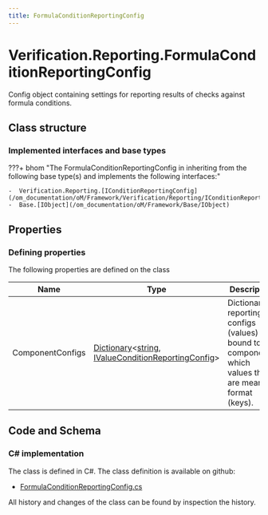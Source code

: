 ```yaml
---
title: FormulaConditionReportingConfig
---
```


# Verification.Reporting.FormulaConditionReportingConfig

Config object containing settings for reporting results of checks against formula conditions.

## Class structure

### Implemented interfaces and base types

???+ bhom "The FormulaConditionReportingConfig in inheriting from the following base type(s) and implements the following interfaces:"

    -  Verification.Reporting.[IConditionReportingConfig](/om_documentation/oM/Framework/Verification/Reporting/IConditionReportingConfig)
    -  Base.[IObject](/om_documentation/oM/Framework/Base/IObject)


## Properties



### Defining properties

The following properties are defined on the class

| Name             | Type             | Description      | Quantity         |
|------------------|------------------|------------------|------------------|
| ComponentConfigs | [Dictionary](https://learn.microsoft.com/en-us/dotnet/api/System.Collections.Generic.Dictionary-2?view=netstandard-2.0)&lt;[string](https://learn.microsoft.com/en-us/dotnet/api/System.String?view=netstandard-2.0), [IValueConditionReportingConfig](/om_documentation/oM/Framework/Verification/Reporting/IValueConditionReportingConfig)&gt; | Dictionary of reporting configs (values) bound to the components, which values they are meant to format (keys). | - |


## Code and Schema

### C# implementation

The class is defined in C#. The class definition is available on github:

- [FormulaConditionReportingConfig.cs](https://github.com/BHoM/BHoM/blob/develop/Verification_oM/Reporting\FormulaConditionReportingConfig.cs)

All history and changes of the class can be found by inspection the history.
